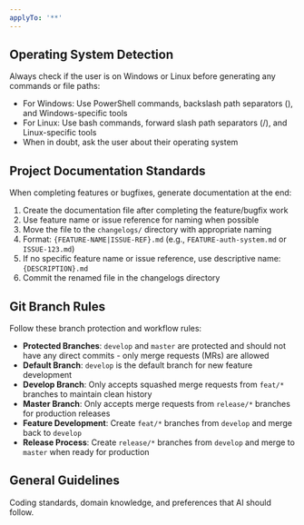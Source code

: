 ```yaml
---
applyTo: '**'
---
```

## Operating System Detection
Always check if the user is on Windows or Linux before generating any commands or file paths:
- For Windows: Use PowerShell commands, backslash path separators (\), and Windows-specific tools
- For Linux: Use bash commands, forward slash path separators (/), and Linux-specific tools
- When in doubt, ask the user about their operating system

## Project Documentation Standards
When completing features or bugfixes, generate documentation at the end:
1. Create the documentation file after completing the feature/bugfix work
2. Use feature name or issue reference for naming when possible
3. Move the file to the `changelogs/` directory with appropriate naming
4. Format: `{FEATURE-NAME|ISSUE-REF}.md` (e.g., `FEATURE-auth-system.md` or `ISSUE-123.md`)
5. If no specific feature name or issue reference, use descriptive name: `{DESCRIPTION}.md`
6. Commit the renamed file in the changelogs directory

## Git Branch Rules
Follow these branch protection and workflow rules:
- **Protected Branches**: `develop` and `master` are protected and should not have any direct commits - only merge requests (MRs) are allowed
- **Default Branch**: `develop` is the default branch for new feature development
- **Develop Branch**: Only accepts squashed merge requests from `feat/*` branches to maintain clean history
- **Master Branch**: Only accepts merge requests from `release/*` branches for production releases
- **Feature Development**: Create `feat/*` branches from `develop` and merge back to `develop`
- **Release Process**: Create `release/*` branches from `develop` and merge to `master` when ready for production

## General Guidelines
Coding standards, domain knowledge, and preferences that AI should follow.